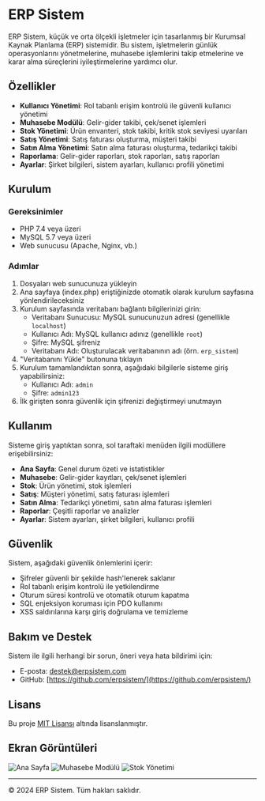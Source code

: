 # ERP Sistem

ERP Sistem, küçük ve orta ölçekli işletmeler için tasarlanmış bir Kurumsal Kaynak Planlama (ERP) sistemidir. Bu sistem, işletmelerin günlük operasyonlarını yönetmelerine, muhasebe işlemlerini takip etmelerine ve karar alma süreçlerini iyileştirmelerine yardımcı olur.

## Özellikler

- **Kullanıcı Yönetimi**: Rol tabanlı erişim kontrolü ile güvenli kullanıcı yönetimi
- **Muhasebe Modülü**: Gelir-gider takibi, çek/senet işlemleri
- **Stok Yönetimi**: Ürün envanteri, stok takibi, kritik stok seviyesi uyarıları
- **Satış Yönetimi**: Satış faturası oluşturma, müşteri takibi
- **Satın Alma Yönetimi**: Satın alma faturası oluşturma, tedarikçi takibi
- **Raporlama**: Gelir-gider raporları, stok raporları, satış raporları
- **Ayarlar**: Şirket bilgileri, sistem ayarları, kullanıcı profili yönetimi

## Kurulum

### Gereksinimler

- PHP 7.4 veya üzeri
- MySQL 5.7 veya üzeri
- Web sunucusu (Apache, Nginx, vb.)

### Adımlar

1. Dosyaları web sunucunuza yükleyin
2. Ana sayfaya (index.php) eriştiğinizde otomatik olarak kurulum sayfasına yönlendirileceksiniz
3. Kurulum sayfasında veritabanı bağlantı bilgilerinizi girin:
   - Veritabanı Sunucusu: MySQL sunucunuzun adresi (genellikle `localhost`)
   - Kullanıcı Adı: MySQL kullanıcı adınız (genellikle `root`)
   - Şifre: MySQL şifreniz
   - Veritabanı Adı: Oluşturulacak veritabanının adı (örn. `erp_sistem`)
4. "Veritabanını Yükle" butonuna tıklayın
5. Kurulum tamamlandıktan sonra, aşağıdaki bilgilerle sisteme giriş yapabilirsiniz:
   - Kullanıcı Adı: `admin`
   - Şifre: `admin123`
6. İlk girişten sonra güvenlik için şifrenizi değiştirmeyi unutmayın

## Kullanım

Sisteme giriş yaptıktan sonra, sol taraftaki menüden ilgili modüllere erişebilirsiniz:

- **Ana Sayfa**: Genel durum özeti ve istatistikler
- **Muhasebe**: Gelir-gider kayıtları, çek/senet işlemleri
- **Stok**: Ürün yönetimi, stok işlemleri
- **Satış**: Müşteri yönetimi, satış faturası işlemleri
- **Satın Alma**: Tedarikçi yönetimi, satın alma faturası işlemleri
- **Raporlar**: Çeşitli raporlar ve analizler
- **Ayarlar**: Sistem ayarları, şirket bilgileri, kullanıcı profili

## Güvenlik

Sistem, aşağıdaki güvenlik önlemlerini içerir:

- Şifreler güvenli bir şekilde hash'lenerek saklanır
- Rol tabanlı erişim kontrolü ile yetkilendirme
- Oturum süresi kontrolü ve otomatik oturum kapatma
- SQL enjeksiyon koruması için PDO kullanımı
- XSS saldırılarına karşı giriş doğrulama ve temizleme

## Bakım ve Destek

Sistem ile ilgili herhangi bir sorun, öneri veya hata bildirimi için:
- E-posta: destek@erpsistem.com
- GitHub: [https://github.com/erpsistem/](https://github.com/erpsistem/)

## Lisans

Bu proje [MIT Lisansı](LICENSE) altında lisanslanmıştır.

## Ekran Görüntüleri

![Ana Sayfa](screenshots/ana_sayfa.png)
![Muhasebe Modülü](screenshots/muhasebe.png)
![Stok Yönetimi](screenshots/stok.png)

---

&copy; 2024 ERP Sistem. Tüm hakları saklıdır. 